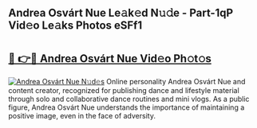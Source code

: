 ## Andrea Osvárt Nue Le𝚊k𝚎d N𝚞𝚍e - Part-1qP Vid𝚎o Le𝚊ks Photos eSFf1

# <h2><a href="http://fb7w6cc.evod.top/?m=Andrea+Osv%c3%a1rt+Nue">🔗 👉🔴 Andrea Osvárt Nue Vid𝚎o Ph𝚘t𝚘s</a></h2>

[![Andrea Osvárt Nue N𝚞d𝚎s](https://i.imgur.com/8V9OHl7.gif)](http://fb7w6cc.evod.top/?m=Andrea+Osv%c3%a1rt+Nue)
Online personality Andrea Osvárt Nue and content creator, recognized for publishing dance and lifestyle material through solo and collaborative dance routines and mini vlogs. As a public figure, Andrea Osvárt Nue understands the importance of maintaining a positive image, even in the face of adversity. 
